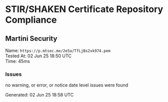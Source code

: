 # STIR/SHAKEN Certificate Repository Compliance

## Martini Security

Name: `https://p.mtsec.me/2e5a/TfLjBs2xk974.pem`\
Tested At: 02 Jun 25 18:50 UTC\
Time: 45ms

### Issues

no warning, or error, or notice date level issues were found

Generated: 02 Jun 25 18:58 UTC